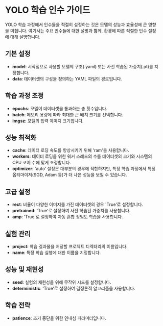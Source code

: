# YOLO 학습 인수 가이드

YOLO 학습 과정에서 인수들을 적절히 설정하는 것은 모델의 성능과 효율성에 큰 영향을 미칩니다. 여기서는 주요 인수들에 대한 설명과 함께, 환경에 따른 적절한 인수 설정에 대해 설명합니다.

## 기본 설정

- **model**: 시작점으로 사용할 모델의 구조(.yaml) 또는 사전 학습된 가중치(.pt)를 지정합니다.
- **data**: 데이터셋의 구성을 정의하는 YAML 파일의 경로입니다.

## 학습 과정 조정

- **epochs**: 모델이 데이터셋을 통과하는 총 횟수입니다.
- **batch**: 메모리 용량에 따라 최대한 큰 배치 크기를 선택합니다.
- **imgsz**: 모델의 입력 이미지 크기입니다.

## 성능 최적화

- **cache**: 데이터 로딩 속도를 향상시키기 위해 'ram'을 사용합니다.
- **workers**: 데이터 로딩을 위한 워커 스레드의 수를 데이터셋의 크기와 시스템의 CPU 코어 수에 맞게 조정합니다.
- **optimizer**: 'auto' 설정은 대부분의 경우에 적합하지만, 특정 학습 과정에서 특정 옵티마이저(SGD, Adam 등)가 더 나은 성능을 보일 수 있습니다.

## 고급 설정

- **rect**: 비율이 다양한 이미지를 가진 데이터셋의 경우 'True'로 설정합니다.
- **pretrained**: 'True'로 설정하여 사전 학습된 가중치를 사용합니다.
- **amp**: 'True'로 설정하여 자동 혼합 정밀도 학습을 사용합니다.

## 실험 관리

- **project**: 학습 결과물을 저장할 프로젝트 디렉터리의 이름입니다.
- **name**: 특정 학습 실행에 대한 이름을 지정합니다.

## 성능 및 재현성

- **seed**: 실험의 재현성을 위해 무작위 시드를 설정합니다.
- **deterministic**: 'True'로 설정하여 결정론적 알고리즘을 사용합니다.

## 학습 전략

- **patience**: 조기 중단을 위한 인내심 파라미터입니다.
